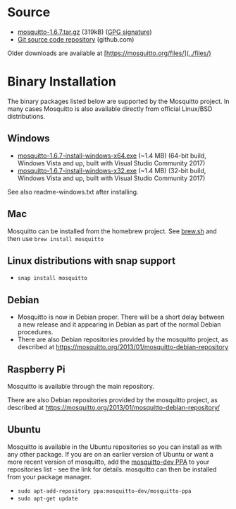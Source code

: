 <!--
.. title: Download
.. slug: download
.. date: 2019-09-25 11:28:00 UTC+1
.. tags: tag
.. category: category
.. link: link
.. description:
.. type: text
-->

# Source

* [mosquitto-1.6.7.tar.gz](https://mosquitto.org/files/source/mosquitto-1.6.7.tar.gz) (319kB) ([GPG signature](https://mosquitto.org/files/source/mosquitto-1.6.7.tar.gz.asc))
* [Git source code repository](https://github.com/eclipse/mosquitto) (github.com)

Older downloads are available at [https://mosquitto.org/files/](../files/)

# Binary Installation

The binary packages listed below are supported by the Mosquitto project. In many
cases Mosquitto is also available directly from official Linux/BSD
distributions.

## Windows

* [mosquitto-1.6.7-install-windows-x64.exe](https://mosquitto.org/files/binary/win64/mosquitto-1.6.7-install-windows-x64.exe) (~1.4 MB) (64-bit build, Windows Vista and up, built with Visual Studio Community 2017)
* [mosquitto-1.6.7-install-windows-x32.exe](https://mosquitto.org/files/binary/win32/mosquitto-1.6.7-install-windows-x86.exe) (~1.4 MB) (32-bit build, Windows Vista and up, built with Visual Studio Community 2017)

See also readme-windows.txt after installing.

## Mac
Mosquitto can be installed from the homebrew project. See
[brew.sh](https://brew.sh/) and then use `brew install mosquitto`

## Linux distributions with snap support

* `snap install mosquitto`

## Debian
* Mosquitto is now in Debian proper. There will be a short delay between a new
  release and it appearing in Debian as part of the normal Debian procedures.
* There are also Debian repositories provided by the mosquitto project, as
  described at <https://mosquitto.org/2013/01/mosquitto-debian-repository>

## Raspberry Pi
Mosquitto is available through the main repository.

There are also Debian repositories provided by the mosquitto project, as
described at <https://mosquitto.org/2013/01/mosquitto-debian-repository/>

## Ubuntu
Mosquitto is available in the Ubuntu repositories so you can install as with
any other package. If you are on an earlier version of Ubuntu or want a more
recent version of mosquitto, add the [mosquitto-dev
PPA](https://launchpad.net/%7Emosquitto-dev/+archive/mosquitto-ppa/) to your
repositories list - see the link for details. mosquitto can then be installed
from your package manager.

* `sudo apt-add-repository ppa:mosquitto-dev/mosquitto-ppa`
* `sudo apt-get update`
